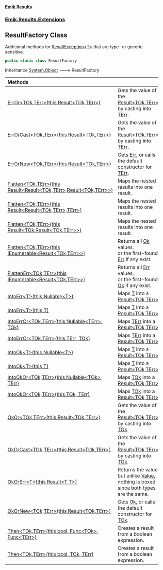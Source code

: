 #### [Emik.Results](index.md 'index')
### [Emik.Results.Extensions](Emik.Results.Extensions.md 'Emik.Results.Extensions')

## ResultFactory Class

Additional methods for [ResultException&lt;T&gt;](ResultException{T}.md 'Emik.Results.ResultException<T>') that are type- or generic-sensitive.

```csharp
public static class ResultFactory
```

Inheritance [System.Object](https://docs.microsoft.com/en-us/dotnet/api/System.Object 'System.Object') &#129106; ResultFactory

| Methods | |
| :--- | :--- |
| [ErrOr&lt;TOk,TErr&gt;(this Result&lt;TOk,TErr&gt;)](ResultFactory.ErrOr{TOk,TErr}(Result{TOk,TErr}).md 'Emik.Results.Extensions.ResultFactory.ErrOr<TOk,TErr>(this Emik.Results.Result<TOk,TErr>)') | Gets the value of the [Result&lt;TOk,TErr&gt;](Result{TOk,TErr}.md 'Emik.Results.Result<TOk,TErr>') by casting into [TErr](ResultFactory.ErrOr{TOk,TErr}(Result{TOk,TErr}).md#Emik.Results.Extensions.ResultFactory.ErrOr_TOk,TErr_(thisEmik.Results.Result_TOk,TErr_).TErr 'Emik.Results.Extensions.ResultFactory.ErrOr<TOk,TErr>(this Emik.Results.Result<TOk,TErr>).TErr'). |
| [ErrOrCast&lt;TOk,TErr&gt;(this Result&lt;TOk,TErr&gt;)](ResultFactory.ErrOrCast{TOk,TErr}(Result{TOk,TErr}).md 'Emik.Results.Extensions.ResultFactory.ErrOrCast<TOk,TErr>(this Emik.Results.Result<TOk,TErr>)') | Gets the value of the [Result&lt;TOk,TErr&gt;](Result{TOk,TErr}.md 'Emik.Results.Result<TOk,TErr>') by casting into [TErr](ResultFactory.ErrOrCast{TOk,TErr}(Result{TOk,TErr}).md#Emik.Results.Extensions.ResultFactory.ErrOrCast_TOk,TErr_(thisEmik.Results.Result_TOk,TErr_).TErr 'Emik.Results.Extensions.ResultFactory.ErrOrCast<TOk,TErr>(this Emik.Results.Result<TOk,TErr>).TErr'). |
| [ErrOrNew&lt;TOk,TErr&gt;(this Result&lt;TOk,TErr&gt;)](ResultFactory.ErrOrNew{TOk,TErr}(Result{TOk,TErr}).md 'Emik.Results.Extensions.ResultFactory.ErrOrNew<TOk,TErr>(this Emik.Results.Result<TOk,TErr>)') | Gets [Err](Result{TOk,TErr}.Err.md 'Emik.Results.Result<TOk,TErr>.Err'), or calls the default constructor for [TErr](ResultFactory.ErrOrNew{TOk,TErr}(Result{TOk,TErr}).md#Emik.Results.Extensions.ResultFactory.ErrOrNew_TOk,TErr_(thisEmik.Results.Result_TOk,TErr_).TErr 'Emik.Results.Extensions.ResultFactory.ErrOrNew<TOk,TErr>(this Emik.Results.Result<TOk,TErr>).TErr'). |
| [Flatten&lt;TOk,TErr&gt;(this Result&lt;Result&lt;TOk,TErr&gt;,Result&lt;TOk,TErr&gt;&gt;)](ResultFactory.Flatten{TOk,TErr}(Result{Result{TOk,TErr},Result{TOk,TErr}}).md 'Emik.Results.Extensions.ResultFactory.Flatten<TOk,TErr>(this Emik.Results.Result<Emik.Results.Result<TOk,TErr>,Emik.Results.Result<TOk,TErr>>)') | Maps the nested results into one result. |
| [Flatten&lt;TOk,TErr&gt;(this Result&lt;Result&lt;TOk,TErr&gt;,TErr&gt;)](ResultFactory.Flatten{TOk,TErr}(Result{Result{TOk,TErr},TErr}).md 'Emik.Results.Extensions.ResultFactory.Flatten<TOk,TErr>(this Emik.Results.Result<Emik.Results.Result<TOk,TErr>,TErr>)') | Maps the nested results into one result. |
| [Flatten&lt;TOk,TErr&gt;(this Result&lt;TOk,Result&lt;TOk,TErr&gt;&gt;)](ResultFactory.Flatten{TOk,TErr}(Result{TOk,Result{TOk,TErr}}).md 'Emik.Results.Extensions.ResultFactory.Flatten<TOk,TErr>(this Emik.Results.Result<TOk,Emik.Results.Result<TOk,TErr>>)') | Maps the nested results into one result. |
| [Flatten&lt;TOk,TErr&gt;(this IEnumerable&lt;Result&lt;TOk,TErr&gt;&gt;)](ResultFactory.Flatten{TOk,TErr}(IEnumerable{Result{TOk,TErr}}).md 'Emik.Results.Extensions.ResultFactory.Flatten<TOk,TErr>(this System.Collections.Generic.IEnumerable<Emik.Results.Result<TOk,TErr>>)') | Returns all [Ok](Result{TOk,TErr}.Ok.md 'Emik.Results.Result<TOk,TErr>.Ok') values,<br/>or the first-found [Err](Result{TOk,TErr}.Err.md 'Emik.Results.Result<TOk,TErr>.Err') if any exist. |
| [FlattenErr&lt;TOk,TErr&gt;(this IEnumerable&lt;Result&lt;TOk,TErr&gt;&gt;)](ResultFactory.FlattenErr{TOk,TErr}(IEnumerable{Result{TOk,TErr}}).md 'Emik.Results.Extensions.ResultFactory.FlattenErr<TOk,TErr>(this System.Collections.Generic.IEnumerable<Emik.Results.Result<TOk,TErr>>)') | Returns all [Err](Result{TOk,TErr}.Err.md 'Emik.Results.Result<TOk,TErr>.Err') values,<br/>or the first-found [Ok](Result{TOk,TErr}.Ok.md 'Emik.Results.Result<TOk,TErr>.Ok') if any exist. |
| [IntoErr&lt;T&gt;(this Nullable&lt;T&gt;)](ResultFactory.IntoErr{T}(Nullable{T}).md 'Emik.Results.Extensions.ResultFactory.IntoErr<T>(this System.Nullable<T>)') | Maps [T](ResultFactory.IntoErr{T}(Nullable{T}).md#Emik.Results.Extensions.ResultFactory.IntoErr_T_(thisSystem.Nullable_T_).T 'Emik.Results.Extensions.ResultFactory.IntoErr<T>(this System.Nullable<T>).T') into a [Result&lt;TOk,TErr&gt;](Result{TOk,TErr}.md 'Emik.Results.Result<TOk,TErr>'). |
| [IntoErr&lt;T&gt;(this T)](ResultFactory.IntoErr{T}(T).md 'Emik.Results.Extensions.ResultFactory.IntoErr<T>(this T)') | Maps [T](ResultFactory.IntoErr{T}(T).md#Emik.Results.Extensions.ResultFactory.IntoErr_T_(thisT).T 'Emik.Results.Extensions.ResultFactory.IntoErr<T>(this T).T') into a [Result&lt;TOk,TErr&gt;](Result{TOk,TErr}.md 'Emik.Results.Result<TOk,TErr>'). |
| [IntoErrOr&lt;TOk,TErr&gt;(this Nullable&lt;TErr&gt;, TOk)](ResultFactory.IntoErrOr{TOk,TErr}(Nullable{TErr},TOk).md 'Emik.Results.Extensions.ResultFactory.IntoErrOr<TOk,TErr>(this System.Nullable<TErr>, TOk)') | Maps [TErr](ResultFactory.IntoErrOr{TOk,TErr}(Nullable{TErr},TOk).md#Emik.Results.Extensions.ResultFactory.IntoErrOr_TOk,TErr_(thisSystem.Nullable_TErr_,TOk).TErr 'Emik.Results.Extensions.ResultFactory.IntoErrOr<TOk,TErr>(this System.Nullable<TErr>, TOk).TErr') into a [Result&lt;TOk,TErr&gt;](Result{TOk,TErr}.md 'Emik.Results.Result<TOk,TErr>'). |
| [IntoErrOr&lt;TOk,TErr&gt;(this TErr, TOk)](ResultFactory.IntoErrOr{TOk,TErr}(TErr,TOk).md 'Emik.Results.Extensions.ResultFactory.IntoErrOr<TOk,TErr>(this TErr, TOk)') | Maps [TErr](ResultFactory.IntoErrOr{TOk,TErr}(TErr,TOk).md#Emik.Results.Extensions.ResultFactory.IntoErrOr_TOk,TErr_(thisTErr,TOk).TErr 'Emik.Results.Extensions.ResultFactory.IntoErrOr<TOk,TErr>(this TErr, TOk).TErr') into a [Result&lt;TOk,TErr&gt;](Result{TOk,TErr}.md 'Emik.Results.Result<TOk,TErr>'). |
| [IntoOk&lt;T&gt;(this Nullable&lt;T&gt;)](ResultFactory.IntoOk{T}(Nullable{T}).md 'Emik.Results.Extensions.ResultFactory.IntoOk<T>(this System.Nullable<T>)') | Maps [T](ResultFactory.IntoOk{T}(Nullable{T}).md#Emik.Results.Extensions.ResultFactory.IntoOk_T_(thisSystem.Nullable_T_).T 'Emik.Results.Extensions.ResultFactory.IntoOk<T>(this System.Nullable<T>).T') into a [Result&lt;TOk,TErr&gt;](Result{TOk,TErr}.md 'Emik.Results.Result<TOk,TErr>'). |
| [IntoOk&lt;T&gt;(this T)](ResultFactory.IntoOk{T}(T).md 'Emik.Results.Extensions.ResultFactory.IntoOk<T>(this T)') | Maps [T](ResultFactory.IntoOk{T}(T).md#Emik.Results.Extensions.ResultFactory.IntoOk_T_(thisT).T 'Emik.Results.Extensions.ResultFactory.IntoOk<T>(this T).T') into a [Result&lt;TOk,TErr&gt;](Result{TOk,TErr}.md 'Emik.Results.Result<TOk,TErr>'). |
| [IntoOkOr&lt;TOk,TErr&gt;(this Nullable&lt;TOk&gt;, TErr)](ResultFactory.IntoOkOr{TOk,TErr}(Nullable{TOk},TErr).md 'Emik.Results.Extensions.ResultFactory.IntoOkOr<TOk,TErr>(this System.Nullable<TOk>, TErr)') | Maps [TOk](ResultFactory.IntoOkOr{TOk,TErr}(Nullable{TOk},TErr).md#Emik.Results.Extensions.ResultFactory.IntoOkOr_TOk,TErr_(thisSystem.Nullable_TOk_,TErr).TOk 'Emik.Results.Extensions.ResultFactory.IntoOkOr<TOk,TErr>(this System.Nullable<TOk>, TErr).TOk') into a [Result&lt;TOk,TErr&gt;](Result{TOk,TErr}.md 'Emik.Results.Result<TOk,TErr>'). |
| [IntoOkOr&lt;TOk,TErr&gt;(this TOk, TErr)](ResultFactory.IntoOkOr{TOk,TErr}(TOk,TErr).md 'Emik.Results.Extensions.ResultFactory.IntoOkOr<TOk,TErr>(this TOk, TErr)') | Maps [TOk](ResultFactory.IntoOkOr{TOk,TErr}(TOk,TErr).md#Emik.Results.Extensions.ResultFactory.IntoOkOr_TOk,TErr_(thisTOk,TErr).TOk 'Emik.Results.Extensions.ResultFactory.IntoOkOr<TOk,TErr>(this TOk, TErr).TOk') into a [Result&lt;TOk,TErr&gt;](Result{TOk,TErr}.md 'Emik.Results.Result<TOk,TErr>'). |
| [OkOr&lt;TOk,TErr&gt;(this Result&lt;TOk,TErr&gt;)](ResultFactory.OkOr{TOk,TErr}(Result{TOk,TErr}).md 'Emik.Results.Extensions.ResultFactory.OkOr<TOk,TErr>(this Emik.Results.Result<TOk,TErr>)') | Gets the value of the [Result&lt;TOk,TErr&gt;](Result{TOk,TErr}.md 'Emik.Results.Result<TOk,TErr>') by casting into [TOk](ResultFactory.OkOr{TOk,TErr}(Result{TOk,TErr}).md#Emik.Results.Extensions.ResultFactory.OkOr_TOk,TErr_(thisEmik.Results.Result_TOk,TErr_).TOk 'Emik.Results.Extensions.ResultFactory.OkOr<TOk,TErr>(this Emik.Results.Result<TOk,TErr>).TOk'). |
| [OkOrCast&lt;TOk,TErr&gt;(this Result&lt;TOk,TErr&gt;)](ResultFactory.OkOrCast{TOk,TErr}(Result{TOk,TErr}).md 'Emik.Results.Extensions.ResultFactory.OkOrCast<TOk,TErr>(this Emik.Results.Result<TOk,TErr>)') | Gets the value of the [Result&lt;TOk,TErr&gt;](Result{TOk,TErr}.md 'Emik.Results.Result<TOk,TErr>') by casting into [TOk](ResultFactory.OkOrCast{TOk,TErr}(Result{TOk,TErr}).md#Emik.Results.Extensions.ResultFactory.OkOrCast_TOk,TErr_(thisEmik.Results.Result_TOk,TErr_).TOk 'Emik.Results.Extensions.ResultFactory.OkOrCast<TOk,TErr>(this Emik.Results.Result<TOk,TErr>).TOk'). |
| [OkOrErr&lt;T&gt;(this Result&lt;T,T&gt;)](ResultFactory.OkOrErr{T}(Result{T,T}).md 'Emik.Results.Extensions.ResultFactory.OkOrErr<T>(this Emik.Results.Result<T,T>)') | Returns the value, but unlike [Value](Result{TOk,TErr}.Value.md 'Emik.Results.Result<TOk,TErr>.Value'),<br/>nothing is boxed since both types are the same. |
| [OkOrNew&lt;TOk,TErr&gt;(this Result&lt;TOk,TErr&gt;)](ResultFactory.OkOrNew{TOk,TErr}(Result{TOk,TErr}).md 'Emik.Results.Extensions.ResultFactory.OkOrNew<TOk,TErr>(this Emik.Results.Result<TOk,TErr>)') | Gets [Ok](Result{TOk,TErr}.Ok.md 'Emik.Results.Result<TOk,TErr>.Ok'), or calls the default constructor for [TOk](ResultFactory.OkOrNew{TOk,TErr}(Result{TOk,TErr}).md#Emik.Results.Extensions.ResultFactory.OkOrNew_TOk,TErr_(thisEmik.Results.Result_TOk,TErr_).TOk 'Emik.Results.Extensions.ResultFactory.OkOrNew<TOk,TErr>(this Emik.Results.Result<TOk,TErr>).TOk'). |
| [Then&lt;TOk,TErr&gt;(this bool, Func&lt;TOk&gt;, Func&lt;TErr&gt;)](ResultFactory.Then{TOk,TErr}(bool,Func{TOk},Func{TErr}).md 'Emik.Results.Extensions.ResultFactory.Then<TOk,TErr>(this bool, System.Func<TOk>, System.Func<TErr>)') | Creates a result from a boolean expression. |
| [Then&lt;TOk,TErr&gt;(this bool, TOk, TErr)](ResultFactory.Then{TOk,TErr}(bool,TOk,TErr).md 'Emik.Results.Extensions.ResultFactory.Then<TOk,TErr>(this bool, TOk, TErr)') | Creates a result from a boolean expression. |
